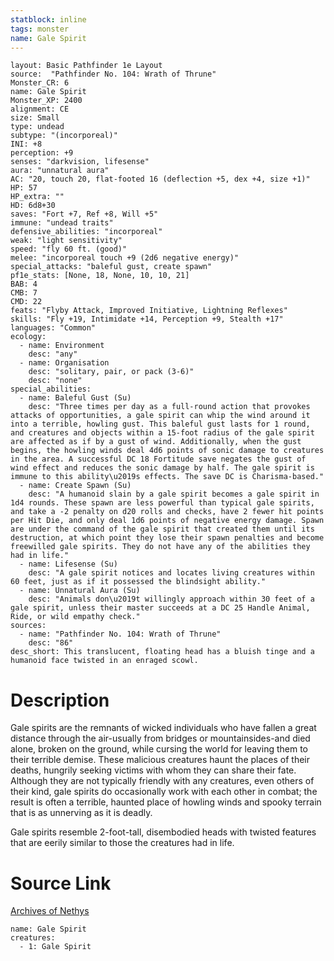 ```yaml
---
statblock: inline
tags: monster
name: Gale Spirit
---
```

```statblock
layout: Basic Pathfinder 1e Layout
source:  "Pathfinder No. 104: Wrath of Thrune"
Monster_CR: 6
name: Gale Spirit
Monster_XP: 2400
alignment: CE
size: Small
type: undead
subtype: "(incorporeal)"
INI: +8
perception: +9
senses: "darkvision, lifesense"
aura: "unnatural aura"
AC: "20, touch 20, flat-footed 16 (deflection +5, dex +4, size +1)"
HP: 57
HP_extra: ""
HD: 6d8+30
saves: "Fort +7, Ref +8, Will +5"
immune: "undead traits"
defensive_abilities: "incorporeal"
weak: "light sensitivity"
speed: "fly 60 ft. (good)"
melee: "incorporeal touch +9 (2d6 negative energy)"
special_attacks: "baleful gust, create spawn"
pf1e_stats: [None, 18, None, 10, 10, 21]
BAB: 4
CMB: 7
CMD: 22
feats: "Flyby Attack, Improved Initiative, Lightning Reflexes"
skills: "Fly +19, Intimidate +14, Perception +9, Stealth +17"
languages: "Common"
ecology:
  - name: Environment
    desc: "any"
  - name: Organisation
    desc: "solitary, pair, or pack (3-6)"
    desc: "none"
special_abilities:
  - name: Baleful Gust (Su)
    desc: "Three times per day as a full-round action that provokes attacks of opportunities, a gale spirit can whip the wind around it into a terrible, howling gust. This baleful gust lasts for 1 round, and creatures and objects within a 15-foot radius of the gale spirit are affected as if by a gust of wind. Additionally, when the gust begins, the howling winds deal 4d6 points of sonic damage to creatures in the area. A successful DC 18 Fortitude save negates the gust of wind effect and reduces the sonic damage by half. The gale spirit is immune to this ability\u2019s effects. The save DC is Charisma-based."
  - name: Create Spawn (Su)
    desc: "A humanoid slain by a gale spirit becomes a gale spirit in 1d4 rounds. These spawn are less powerful than typical gale spirits, and take a -2 penalty on d20 rolls and checks, have 2 fewer hit points per Hit Die, and only deal 1d6 points of negative energy damage. Spawn are under the command of the gale spirit that created them until its destruction, at which point they lose their spawn penalties and become freewilled gale spirits. They do not have any of the abilities they had in life."
  - name: Lifesense (Su)
    desc: "A gale spirit notices and locates living creatures within 60 feet, just as if it possessed the blindsight ability."
  - name: Unnatural Aura (Su)
    desc: "Animals don\u2019t willingly approach within 30 feet of a gale spirit, unless their master succeeds at a DC 25 Handle Animal, Ride, or wild empathy check."
sources:
  - name: "Pathfinder No. 104: Wrath of Thrune"
    desc: "86"
desc_short: This translucent, floating head has a bluish tinge and a humanoid face twisted in an enraged scowl.
```
# Description
Gale spirits are the remnants of wicked individuals who have fallen a great distance through the air-usually from bridges or mountainsides-and died alone, broken on the ground, while cursing the world for leaving them to their terrible demise. These malicious creatures haunt the places of their deaths, hungrily seeking victims with whom they can share their fate. Although they are not typically friendly with any creatures, even others of their kind, gale spirits do occasionally work with each other in combat; the result is often a terrible, haunted place of howling winds and spooky terrain that is as unnerving as it is deadly.

Gale spirits resemble 2-foot-tall, disembodied heads with twisted features that are eerily similar to those the creatures had in life.
# Source Link
[Archives of Nethys](https://aonprd.com/MonsterDisplay.aspx?ItemName=Gale%20Spirit)
```encounter-table
name: Gale Spirit
creatures:
  - 1: Gale Spirit
```
